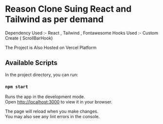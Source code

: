 # Reason Clone Suing React and Tailwind as per demand

Dependency Used :- React , Tailwind , Fontawesome 
Hooks Used :- Custom Create ( ScrollBarHook)


The Project is Also Hosted on Vercel Platform



## Available Scripts

In the project directory, you can run:

### `npm start`

Runs the app in the development mode.\
Open [http://localhost:3000](http://localhost:3000) to view it in your browser.

The page will reload when you make changes.\
You may also see any lint errors in the console.

